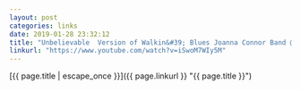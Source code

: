 ```yaml
---
layout: post
categories: links
date: 2019-01-28 23:32:12
title: "Unbelievable  Version of Walkin&#39; Blues Joanna Connor Band @ Carty BBQ in Norwood - YouTube"
linkurl: "https://www.youtube.com/watch?v=iSwoM7WIy5M"
---
```

[{{ page.title | escape_once }}]({{ page.linkurl }} "{{ page.title }}")
